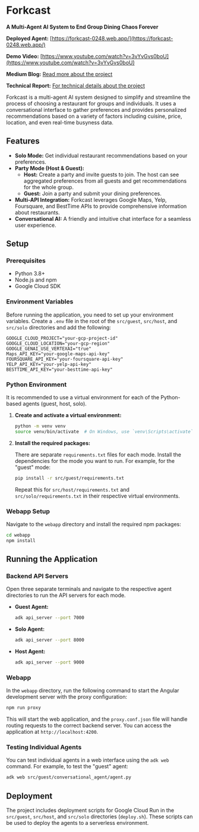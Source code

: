 # Forkcast

**A Multi-Agent AI System to End Group Dining Chaos Forever**

**Deployed Agent:** [https://forkcast-0248.web.app/](https://forkcast-0248.web.app/)

**Demo Video:** [https://www.youtube.com/watch?v=3vYvGvs0boU](https://www.youtube.com/watch?v=3vYvGvs0boU)

**Medium Blog:** [Read more about the project](https://medium.com/@parthmaradia2002/building-forkcast-how-i-created-a-multi-agent-ai-system-to-end-group-dining-chaos-forever-15d7fed85037)

**Technical Report:** [For technical details about the project](https://medium.com/@parthmaradia2002/building-forkcast-how-i-created-a-multi-agent-ai-system-to-end-group-dining-chaos-forever-15d7fed85037)

Forkcast is a multi-agent AI system designed to simplify and streamline the process of choosing a restaurant for groups and individuals. It uses a conversational interface to gather preferences and provides personalized recommendations based on a variety of factors including cuisine, price, location, and even real-time busyness data.

## Features

  * **Solo Mode:** Get individual restaurant recommendations based on your preferences.
  * **Party Mode (Host & Guest):**
      * **Host:** Create a party and invite guests to join. The host can see aggregated preferences from all guests and get recommendations for the whole group.
      * **Guest:** Join a party and submit your dining preferences.
  * **Multi-API Integration:** Forkcast leverages Google Maps, Yelp, Foursquare, and BestTime APIs to provide comprehensive information about restaurants.
  * **Conversational AI:** A friendly and intuitive chat interface for a seamless user experience.

## Setup

### Prerequisites

  * Python 3.8+
  * Node.js and npm
  * Google Cloud SDK

### Environment Variables

Before running the application, you need to set up your environment variables. Create a `.env` file in the root of the `src/guest`, `src/host`, and `src/solo` directories and add the following:

```
GOOGLE_CLOUD_PROJECT="your-gcp-project-id"
GOOGLE_CLOUD_LOCATION="your-gcp-region"
GOOGLE_GENAI_USE_VERTEXAI="true"
Maps_API_KEY="your-google-maps-api-key"
FOURSQUARE_API_KEY="your-foursquare-api-key"
YELP_API_KEY="your-yelp-api-key"
BESTTIME_API_KEY="your-besttime-api-key"
```

### Python Environment

It is recommended to use a virtual environment for each of the Python-based agents (guest, host, solo).

1.  **Create and activate a virtual environment:**

    ```bash
    python -m venv venv
    source venv/bin/activate  # On Windows, use `venv\Scripts\activate`
    ```

2.  **Install the required packages:**

    There are separate `requirements.txt` files for each mode. Install the dependencies for the mode you want to run. For example, for the "guest" mode:

    ```bash
    pip install -r src/guest/requirements.txt
    ```

    Repeat this for `src/host/requirements.txt` and `src/solo/requirements.txt` in their respective virtual environments.

### Webapp Setup

Navigate to the `webapp` directory and install the required npm packages:

```bash
cd webapp
npm install
```

## Running the Application

### Backend API Servers

Open three separate terminals and navigate to the respective agent directories to run the API servers for each mode.

  * **Guest Agent:**

    ```bash
    adk api_server --port 7000
    ```

  * **Solo Agent:**

    ```bash
    adk api_server --port 8000
    ```

  * **Host Agent:**

    ```bash
    adk api_server --port 9000
    ```

### Webapp

In the `webapp` directory, run the following command to start the Angular development server with the proxy configuration:

```bash
npm run proxy
```

This will start the web application, and the `proxy.conf.json` file will handle routing requests to the correct backend server. You can access the application at `http://localhost:4200`.

### Testing Individual Agents

You can test individual agents in a web interface using the `adk web` command. For example, to test the "guest" agent:

```bash
adk web src/guest/conversational_agent/agent.py
```

## Deployment

The project includes deployment scripts for Google Cloud Run in the `src/guest`, `src/host`, and `src/solo` directories (`deploy.sh`). These scripts can be used to deploy the agents to a serverless environment.
